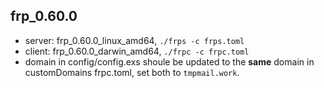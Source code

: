 ## frp_0.60.0
- server: frp_0.60.0_linux_amd64, `./frps -c frps.toml`
- client: frp_0.60.0_darwin_amd64, `./frpc -c frpc.toml`
- domain in config/config.exs shoule be updated to the **same** domain in customDomains frpc.toml, set both to `tmpmail.work`.